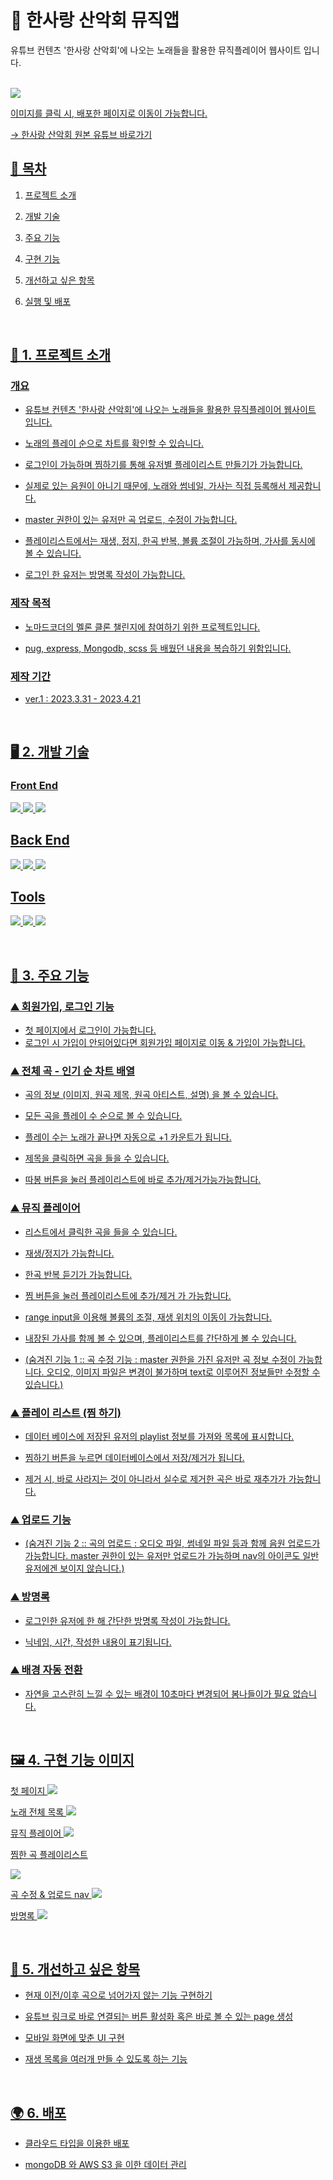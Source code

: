 # 🥾 한사랑 산악회 뮤직앱 

유튜브 컨텐츠 '한사랑 산악회'에 나오는 노래들을 활용한 뮤직플레이어 웹사이트 입니다. 


<br>

<div>
<a href="https://port-0-melon-challenge-1maxx2algqmtl28.sel3.cloudtype.app/">
<img src="https://flexible.img.hani.co.kr/flexible/normal/640/360/imgdb/original/2021/0317/20210317503211.jpg">
</div>

이미지를 클릭 시, 배포한 페이지로 이동이 가능합니다.

<a href="https://youtube.com/playlist?list=PL1nP78IpsXsMam6_mF2rto1RgxQH_t26K"/>
 <span> &rarr; 한사랑 산악회 원본 유튜브 바로가기 </span>

<br>


## 🎵 목차

1. 프로젝트 소개

2. 개발 기술

3. 주요 기능

4. 구현 기능 

5. 개선하고 싶은 항목

6. 실행 및 배포

<br>

## 📝 1. 프로젝트 소개

### 개요

- 유튜브 컨텐츠 '한사랑 산악회'에 나오는 노래들을 활용한 뮤직플레이어 웹사이트 입니다. 

- 노래의 플레이 순으로 차트를 확인할 수 있습니다.

- 로그인이 가능하며 찜하기를 통해 유저별 플레이리스트 만들기가 가능합니다.

- 실제로 있는 음원이 아니기 때문에, 노래와 썸네일, 가사는 직접 등록해서 제공합니다.

- master 권한이 있는 유저만 곡 업로드, 수정이 가능합니다.

- 플레이리스트에서는 재생, 정지, 한곡 반복, 볼륨 조절이 가능하며, 가사를 동시에 볼 수 있습니다.

- 로그인 한 유저는 방명록 작성이 가능합니다.


### 제작 목적

- 노마드코더의 멜론 클론 챌린지에 참여하기 위한 프로젝트입니다.

- pug, express, Mongodb, scss 등 배웠던 내용을 복습하기 위함입니다. 

### 제작 기간

- ver.1 : 2023.3.31 - 2023.4.21

<br>


## 🖥️ 2. 개발 기술

### Front End

<img src="https://img.shields.io/badge/PUG-A86454?style=for-the-badge&logo=PUG&logoColor=white"> <img src="https://img.shields.io/badge/SCSS-CC6699?style=for-the-badge&logo=sass&logoColor=white"> <img src="https://img.shields.io/badge/Javascript-efd81d?style=for-the-badge&logo=Javascript&logoColor=white"/>

## Back End

<img src="https://img.shields.io/badge/Node.js-339933?style=for-the-badge&logo=Node.js&logoColor=white"> <img src="https://img.shields.io/badge/Express-000000?style=for-the-badge&logo=Express&logoColor=white"> <img src="https://img.shields.io/badge/Mongo DB-47A248?style=for-the-badge&logo=MongoDB&logoColor=white">

## Tools

<img src="https://img.shields.io/badge/GitHub-000000?style=for-the-badge&logo=GitHub&logoColor=white"> <img src="https://img.shields.io/badge/Git-e84d31?style=for-the-badge&logo=Git&logoColor=white"> <img src="https://img.shields.io/badge/VScode-007ACC?style=for-the-badge&logo=VisualStudioCode&logoColor=white">

<br>

## 🪩 3. 주요 기능

### ⛰️ 회원가입, 로그인 기능

- 첫 페이지에서 로그인이 가능합니다.
- 로그인 시 가입이 안되어있다면 회원가입 페이지로 이동 & 가입이 가능합니다.

### ⛰️ 전체 곡 - 인기 순 차트 배열

- 곡의 정보 (이미지, 원곡 제목, 원곡 아티스트, 설명) 을 볼 수 있습니다.

- 모든 곡을 플레이 수 순으로 볼 수 있습니다.

- 플레이 수는 노래가 끝나면 자동으로 +1 카운트가 됩니다.

- 제목을 클릭하면 곡을 들을 수 있습니다.

- 따봉 버튼을 눌러 플레이리스트에 바로 추가/제거가능가능합니다.

### ⛰️ 뮤직 플레이어

- 리스트에서 클릭한 곡을 들을 수 있습니다.

- 재생/정지가 가능합니다.

- 한곡 반복 듣기가 가능합니다.

- 찜 버튼을 눌러 플레이리스트에 추가/제거 가 가능합니다.

- range input을 이용해 볼륨의 조절, 재생 위치의 이동이 가능합니다.

- 내장된 가사를 함께 볼 수 있으며, 플레이리스트를 간단하게 볼 수 있습니다.

- (숨겨진 기능 1 :: 곡 수정 기능 : master 권한을 가진 유저만 곡 정보 수정이 가능합니다. 
오디오, 이미지 파일은 변경이 불가하며 text로 이루어진 정보들만 수정할 수 있습니다.)

### ⛰️ 플레이 리스트 (찜 하기)

- 데이터 베이스에 저장된 유저의 playlist 정보를 가져와 목록에 표시합니다.

- 찜하기 버튼을 누르면 데이터베이스에서 저장/제거가 됩니다.

- 제거 시, 바로 사라지는 것이 아니라서 실수로 제거한 곡은 바로 재추가가 가능합니다.

### ⛰️ 업로드 기능

-  (숨겨진 기능 2 :: 곡의 업로드 : 오디오 파일, 썸네일 파일 등과 함께 음원 업로드가 가능합니다.
 master 권한이 있는 유저만 업로드가 가능하며 nav의 아이콘도 일반 유저에겐 보이지 않습니다.)

### ⛰️ 방명록

- 로그인한 유저에 한 해 간단한 방명록 작성이 가능합니다. 

- 닉네임, 시간, 작성한 내용이 표기됩니다.

### ⛰️ 배경 자동 전환

- 자연을 고스란히 느낄 수 있는 배경이 10초마다 변경되어 봄나들이가 필요 없습니다.

<br>

## 🖼️ 4. 구현 기능 이미지

첫 페이지
<img src="https://i.imgur.com/QMYkiVa.jpg"/>

노래 전체 목록
<img src="https://i.imgur.com/QBNaRNV.jpg"/>

뮤직 플레이어
<img src="https://i.imgur.com/aor82HE.jpg"/>

찜한 곡 플레이리스트

<img src="https://i.imgur.com/ELaMTEH.png"/>

곡 수정 & 업로드 nav
<img src="https://i.imgur.com/LZdkWgZ.jpg"/>

방명록
<img src="https://i.imgur.com/MmJv05N.jpg"/>

<br>

## 🔨 5. 개선하고 싶은 항목

- 현재 이전/이후 곡으로 넘어가지 않는 기능 구현하기

- 유튜브 링크로 바로 연결되는 버튼 활성화 혹은 바로 볼 수 있는 page 생성

- 모바일 화면에 맞춘 UI 구현

- 재생 목록을 여러개 만들 수 있도록 하는 기능


<br>

## 🌍 6. 배포

- 클라우드 타입을 이용한 배포

- mongoDB 와 AWS S3 을 이한 데이터 관리
